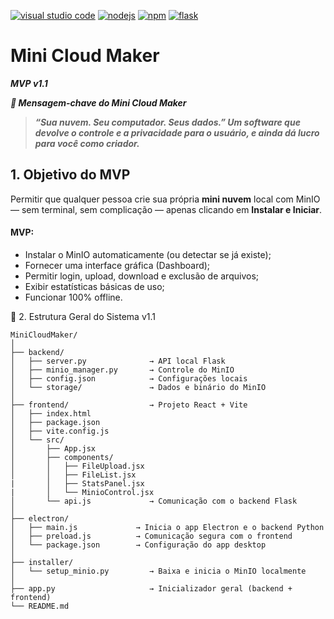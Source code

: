 [![visual studio code](https://img.shields.io/badge/ide-visual_studio_code_1.103.2-purple)](https://code.visualstudio.com/download)
[![nodejs](https://img.shields.io/badge/nodejs-24.7.0-blue)](https://nodejs.org/en/download/current)
[![npm](https://img.shields.io/badge/npm-11.5.1-blue)](https://nodejs.org/en/download/current)
[![flask](https://img.shields.io/badge/flask-blue)](https://flask.palletsprojects.com/en/stable/installation/)

# Mini Cloud Maker
***MVP v1.1***

***🧠 Mensagem-chave do Mini Cloud Maker***

> ***“Sua nuvem. Seu computador. Seus dados.”
> Um software que devolve o controle e a privacidade para o usuário,
> e ainda dá lucro para você como criador.***

## 1. Objetivo do MVP

Permitir que qualquer pessoa crie sua própria **mini nuvem** local com MinIO — sem terminal, sem complicação — apenas clicando em **Instalar e Iniciar**.

#### MVP:

- Instalar o MinIO automaticamente (ou detectar se já existe);
- Fornecer uma interface gráfica (Dashboard);
- Permitir login, upload, download e exclusão de arquivos;
- Exibir estatísticas básicas de uso;
- Funcionar 100% offline.

🧩 2. Estrutura Geral do Sistema v1.1
````
MiniCloudMaker/
│
├── backend/
│   ├── server.py              → API local Flask
│   ├── minio_manager.py       → Controle do MinIO
│   ├── config.json            → Configurações locais
│   └── storage/               → Dados e binário do MinIO
│
├── frontend/                  → Projeto React + Vite
│   ├── index.html
│   ├── package.json
│   ├── vite.config.js
│   └── src/
│       ├── App.jsx
│       ├── components/
│       │   ├── FileUpload.jsx
│       │   ├── FileList.jsx
|       │   ├── StatsPanel.jsx
|       │   └── MinioControl.jsx 
│       └── api.js             → Comunicação com o backend Flask
│
├── electron/
│   ├── main.js             → Inicia o app Electron e o backend Python
│   ├── preload.js          → Comunicação segura com o frontend
│   └── package.json        → Configuração do app desktop
│
├── installer/
│   └── setup_minio.py         → Baixa e inicia o MinIO localmente
│
├── app.py                     → Inicializador geral (backend + frontend)
└── README.md

````
